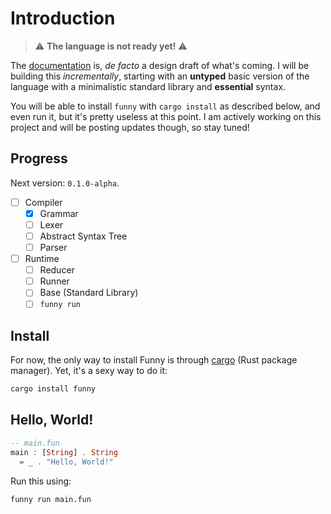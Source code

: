 # Introduction

> ⚠️
> **The language is not ready yet!**
> ⚠️

The [documentation](doc) is, _de facto_ a design draft of what's coming. I will
be building this _incrementally_, starting with an **untyped** basic version of
the language with a minimalistic standard library and **essential** syntax.

You will be able to install `funny` with `cargo install` as described below,
and even run it, but it's pretty useless at this point. I am actively working
on this project and will be posting updates though, so stay tuned!

## Progress

Next version: `0.1.0-alpha`.

- [ ] Compiler
    - [X] Grammar
    - [ ] Lexer
    - [ ] Abstract Syntax Tree
    - [ ] Parser
- [ ] Runtime
    - [ ] Reducer
    - [ ] Runner
    - [ ] Base (Standard Library)
    - [ ] `funny run`

## Install

For now, the only way to install Funny is through [cargo][1] (Rust package
manager). Yet, it's a sexy way to do it:

```bash
cargo install funny
```

[1]: https://doc.rust-lang.org/cargo/getting-started/installation.html

## Hello, World!

```hs
-- main.fun
main : [String] . String
  = _ . "Hello, World!"
```

Run this using:

```bash
funny run main.fun
```
